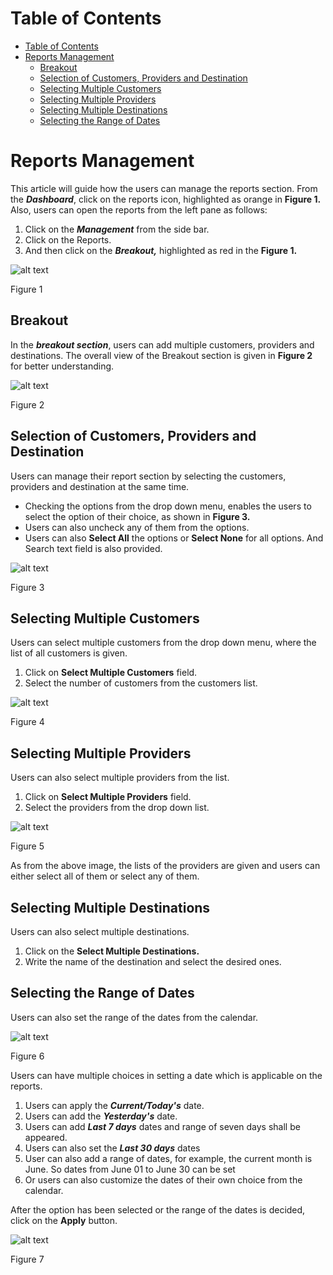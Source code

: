 # Table of Contents

* [Table of Contents](#table-of-contents)
* [Reports Management](#carrier-management)
  * [Breakout](#breakout)
  * [Selection of Customers, Providers and Destination](#selection-of-customers,-providers-and-destination)
  * [Selecting Multiple Customers](#selecting-multiple-customers)
  * [Selecting Multiple Providers](#selecting-multiple-providers)
  * [Selecting Multiple Destinations](#selecting-multiple-destinations)
  * [Selecting the Range of Dates](#selecting-the-range-of-dates)

# Reports Management

This article will guide how the users can manage the reports section. 
From the **_Dashboard_**, click on the reports icon, highlighted as orange in **Figure 1.** Also, users can open the reports from the left pane as follows:

1.	Click on the **_Management_** from the side bar.
2.	Click on the Reports.
3.	And then click on the **_Breakout,_** highlighted as red in the **Figure 1.**
 
![alt text][dashboard]

Figure 1

## Breakout

In the **_breakout section_**, users can add multiple customers, providers and destinations. The overall view of the Breakout section is given in **Figure 2** for better understanding. 
 
![alt text][breakout]

Figure 2

## Selection of Customers, Providers and Destination 

Users can manage their report section by selecting the customers, providers and destination at the same time.

* Checking the options from the drop down menu, enables the users to select the option of their choice, as shown in **Figure 3.**
* Users can also uncheck any of them from the options. 
* Users can also **Select All** the options or **Select None** for all options. And Search text field is also provided. 
 
![alt text][selection]

Figure 3

## Selecting Multiple Customers

Users can select multiple customers from the drop down menu, where the list of all customers is given.

1.	Click on **Select Multiple Customers** field.
2.	Select the number of customers from the customers list.
 
![alt text][multiple-customers]

Figure 4

## Selecting Multiple Providers

Users can also select multiple providers from the list.

1.	Click on **Select Multiple Providers** field.
2.	Select the providers from the drop down list.
 
![alt text][multiple-providers]

Figure 5

As from the above image, the lists of the providers are given and users can either select all of them or select any of them.

## Selecting Multiple Destinations

Users can also select multiple destinations.

1.	Click on the **Select Multiple Destinations.**
2.	Write the name of the destination and select the desired ones.

## Selecting the Range of Dates

Users can also set the range of the dates from the calendar. 
 
![alt text][dates]

Figure 6

Users can have multiple choices in setting a date which is applicable on the reports.

1. Users can apply the **_Current/Today's_** date.
2. Users can add the **_Yesterday's_** date.
3. Users can add **_Last 7 days_** dates and range of seven days shall be appeared.
4. Users can also set the **_Last 30 days_** dates
5. User can also add a range of dates, for example, the current month is June. So dates from June 01 to June 30 can be set
6. Or users can also customize the dates of their own choice from the calendar.

After the option has been selected or the range of the dates is decided, click on the **Apply** button.
 
![alt text][dates]

Figure 7

[dashboard]: https://raw.githubusercontent.com/digipigeon/connexcs-user-docs/master/img/dashboard.png "Dashboard"
[breakout]: https://raw.githubusercontent.com/digipigeon/connexcs-user-docs/master/img/breakout.png "Breakout"
[multiple-customers]: https://raw.githubusercontent.com/digipigeon/connexcs-user-docs/master/img/multiple.png "Multiple Customers"
[multiple-providers]: https://raw.githubusercontent.com/digipigeon/connexcs-user-docs/master/img/multiple2.png "Multiple Providers"
[selection]: https://raw.githubusercontent.com/digipigeon/connexcs-user-docs/master/img/selection.png "Selection"
[dates]: https://raw.githubusercontent.com/digipigeon/connexcs-user-docs/master/img/dates.png "Dates"
